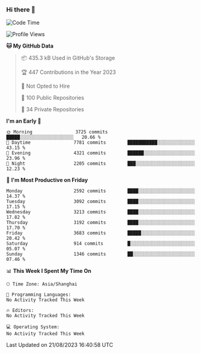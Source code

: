 ### Hi there 👋

<!--
**qbosen/qbosen** is a ✨ _special_ ✨ repository because its `README.md` (this file) appears on your GitHub profile.

Here are some ideas to get you started:

- 🔭 I’m currently working on ...
- 🌱 I’m currently learning ...
- 👯 I’m looking to collaborate on ...
- 🤔 I’m looking for help with ...
- 💬 Ask me about ...
- 📫 How to reach me: ...
- 😄 Pronouns: ...
- ⚡ Fun fact: ...
-->

<!--START_SECTION:waka-->
![Code Time](http://img.shields.io/badge/Code%20Time-2%2C111%20hrs%2036%20mins-blue)

![Profile Views](http://img.shields.io/badge/Profile%20Views-0-blue)

**🐱 My GitHub Data** 

> 📦 435.3 kB Used in GitHub's Storage 
 > 
> 🏆 447 Contributions in the Year 2023
 > 
> 🚫 Not Opted to Hire
 > 
> 📜 100 Public Repositories 
 > 
> 🔑 34 Private Repositories 
 > 
**I'm an Early 🐤** 

```text
🌞 Morning                3725 commits        █████░░░░░░░░░░░░░░░░░░░░   20.66 % 
🌆 Daytime                7781 commits        ███████████░░░░░░░░░░░░░░   43.15 % 
🌃 Evening                4321 commits        ██████░░░░░░░░░░░░░░░░░░░   23.96 % 
🌙 Night                  2205 commits        ███░░░░░░░░░░░░░░░░░░░░░░   12.23 % 
```
📅 **I'm Most Productive on Friday** 

```text
Monday                   2592 commits        ████░░░░░░░░░░░░░░░░░░░░░   14.37 % 
Tuesday                  3092 commits        ████░░░░░░░░░░░░░░░░░░░░░   17.15 % 
Wednesday                3213 commits        ████░░░░░░░░░░░░░░░░░░░░░   17.82 % 
Thursday                 3192 commits        ████░░░░░░░░░░░░░░░░░░░░░   17.70 % 
Friday                   3683 commits        █████░░░░░░░░░░░░░░░░░░░░   20.42 % 
Saturday                 914 commits         █░░░░░░░░░░░░░░░░░░░░░░░░   05.07 % 
Sunday                   1346 commits        ██░░░░░░░░░░░░░░░░░░░░░░░   07.46 % 
```


📊 **This Week I Spent My Time On** 

```text
🕑︎ Time Zone: Asia/Shanghai

💬 Programming Languages: 
No Activity Tracked This Week

🔥 Editors: 
No Activity Tracked This Week

💻 Operating System: 
No Activity Tracked This Week
```


 Last Updated on 21/08/2023 16:40:58 UTC
<!--END_SECTION:waka-->
